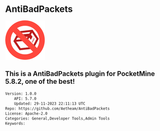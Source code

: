 # AntiBadPackets
<img src="https://raw.githubusercontent.com/Aetheam/AntiBadPackets/b1cbb075ef1e376be3bcfb5d13607fcb254c59a7/icon.png" width="128" height="128" />

## This is a AntiBadPackets plugin for PocketMine 5.8.2, one of the best!
```properties
Version: 1.0.0
    API: 5.7.0
    Updated: 29-11-2023 22:11:13 UTC
Repo: https://github.com/Aetheam/AntiBadPackets
License: Apache-2.0
Categories: General,Developer Tools,Admin Tools
Keywords: 
```